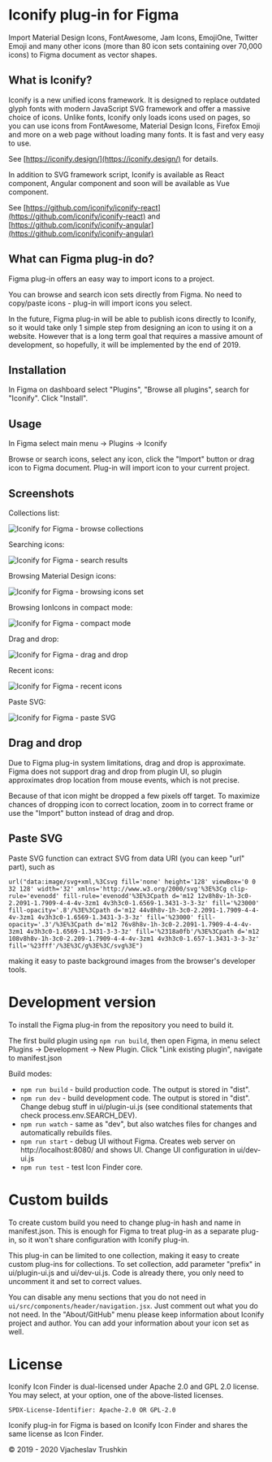 # Iconify plug-in for Figma

Import Material Design Icons, FontAwesome, Jam Icons, EmojiOne, Twitter Emoji and many other icons (more than 80 icon sets containing over 70,000 icons) to Figma document as vector shapes.

## What is Iconify?

Iconify is a new unified icons framework. It is designed to replace outdated glyph fonts with modern JavaScript SVG framework
and offer a massive choice of icons. Unlike fonts, Iconify only loads icons used on pages, so you can use icons from FontAwesome,
Material Design Icons, Firefox Emoji and more on a web page without loading many fonts. It is fast and very easy to use.

See [https://iconify.design/](https://iconify.design/) for details.

In addition to SVG framework script, Iconify is available as React component, Angular component and soon will be available as Vue component.

See [https://github.com/iconify/iconify-react](https://github.com/iconify/iconify-react) and [https://github.com/iconify/iconify-angular](https://github.com/iconify/iconify-angular)

## What can Figma plug-in do?

Figma plug-in offers an easy way to import icons to a project.

You can browse and search icon sets directly from Figma. No need to copy/paste icons - plug-in will import icons you select.

In the future, Figma plug-in will be able to publish icons directly to Iconify, so it would take only 1 simple step from designing an icon to using it on a website. However that is a long term goal that requires a massive amount of development, so hopefully, it will be implemented by the end of 2019.

## Installation

In Figma on dashboard select "Plugins", "Browse all plugins", search for "Iconify". Click "Install".

## Usage

In Figma select main menu -> Plugins -> Iconify

Browse or search icons, select any icon, click the "Import" button or drag icon to Figma document. Plug-in will import icon to your current project.

## Screenshots

Collections list:

![Iconify for Figma - browse collections](https://iconify.github.io/iconify-figma/screenshots/collections.png)

Searching icons:

![Iconify for Figma - search results](https://iconify.github.io/iconify-figma/screenshots/search.png)

Browsing Material Design icons:

![Iconify for Figma - browsing icons set](https://iconify.github.io/iconify-figma/screenshots/collection.png)

Browsing IonIcons in compact mode:

![Iconify for Figma - compact mode](https://iconify.github.io/iconify-figma/screenshots/compact.png)

Drag and drop:

![Iconify for Figma - drag and drop](https://iconify.github.io/iconify-figma/screenshots/drag-drop.png)

Recent icons:

![Iconify for Figma - recent icons](https://iconify.github.io/iconify-figma/screenshots/recent.png)

Paste SVG:

![Iconify for Figma - paste SVG](https://iconify.github.io/iconify-figma/screenshots/paste.png)

## Drag and drop

Due to Figma plug-in system limitations, drag and drop is approximate.
Figma does not support drag and drop from plugin UI, so plugin approximates drop location from mouse events, which is not precise.

Because of that icon might be dropped a few pixels off target. To maximize chances of dropping icon to correct location, zoom in to correct frame or use the "Import" button instead of drag and drop.

## Paste SVG

Paste SVG function can extract SVG from data URI (you can keep "url" part), such as

```
url("data:image/svg+xml,%3Csvg fill='none' height='128' viewBox='0 0 32 128' width='32' xmlns='http://www.w3.org/2000/svg'%3E%3Cg clip-rule='evenodd' fill-rule='evenodd'%3E%3Cpath d='m12 12v8h8v-1h-3c0-2.2091-1.7909-4-4-4v-3zm1 4v3h3c0-1.6569-1.3431-3-3-3z' fill='%23000' fill-opacity='.8'/%3E%3Cpath d='m12 44v8h8v-1h-3c0-2.2091-1.7909-4-4-4v-3zm1 4v3h3c0-1.6569-1.3431-3-3-3z' fill='%23000' fill-opacity='.3'/%3E%3Cpath d='m12 76v8h8v-1h-3c0-2.2091-1.7909-4-4-4v-3zm1 4v3h3c0-1.6569-1.3431-3-3-3z' fill='%2318a0fb'/%3E%3Cpath d='m12 108v8h8v-1h-3c0-2.209-1.7909-4-4-4v-3zm1 4v3h3c0-1.657-1.3431-3-3-3z' fill='%23fff'/%3E%3C/g%3E%3C/svg%3E")
```

making it easy to paste background images from the browser's developer tools.

# Development version

To install the Figma plug-in from the repository you need to build it.

The first build plugin using `npm run build`, then open Figma, in menu select Plugins -> Development -> New Plugin. Click "Link existing plugin", navigate to manifest.json

Build modes:

-   `npm run build` - build production code. The output is stored in "dist".
-   `npm run dev` - build development code. The output is stored in "dist". Change debug stuff in ui/plugin-ui.js (see conditional statements that check process.env.SEARCH_DEV).
-   `npm run watch` - same as "dev", but also watches files for changes and automatically rebuilds files.
-   `npm run start` - debug UI without Figma. Creates web server on http://localhost:8080/ and shows UI. Change UI configuration in ui/dev-ui.js
-   `npm run test` - test Icon Finder core.

# Custom builds

To create custom build you need to change plug-in hash and name in manifest.json. This is enough for Figma to treat plug-in as a separate plug-in, so it won't share configuration with Iconify plug-in.

This plug-in can be limited to one collection, making it easy to create custom plug-ins for collections. To set collection, add parameter "prefix" in ui/plugin-ui.js and ui/dev-ui.js. Code is already there, you only need to uncomment it and set to correct values.

You can disable any menu sections that you do not need in `ui/src/components/header/navigation.jsx`. Just comment out what you do not need. In the "About/GitHub" menu please keep information about Iconify project and author. You can add your information about your icon set as well.

# License

Iconify Icon Finder is dual-licensed under Apache 2.0 and GPL 2.0 license. You may select, at your option, one of the above-listed licenses.

`SPDX-License-Identifier: Apache-2.0 OR GPL-2.0`

Iconify plug-in for Figma is based on Iconify Icon Finder and shares the same license as Icon Finder.

© 2019 - 2020 Vjacheslav Trushkin
